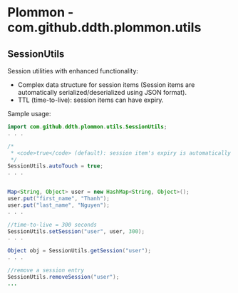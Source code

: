 Plommon - com.github.ddth.plommon.utils
=======================================


SessionUtils
--------------

Session utilities with enhanced functionality:

* Complex data structure for session items (Session items are automatically serialized/deserialized using JSON format). 
* TTL (time-to-live): session items can have expiry.

Sample usage:

```java
import com.github.ddth.plommon.utils.SessionUtils;
. . .

/*
 * <code>true</code> (default): session item's expiry is automatically refreshed everytime it is accessed.
 */
SessionUtils.autoTouch = true;
. . .


Map<String, Object> user = new HashMap<String, Object>();
user.put("first_name", "Thanh");
user.put("last_name", "Nguyen"); 
. . .

//time-to-live = 300 seconds
SessionUtils.setSession("user", user, 300);
. . .

Object obj = SessionUtils.getSession("user");
. . .

//remove a session entry
SessionUtils.removeSession("user");
...
```
